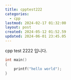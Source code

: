 ```yaml
---
title: cpptest222
categories:
  - cpp
lastmod: 2024-02-17 01:32:00
layout: post
created: 2024-05-12 01:52.59
updated: 2024-06-01 23:45.05
---
```


cpp test 2222 입니다.

```cpp
int main()
{
	printf("hello world");
}
```



